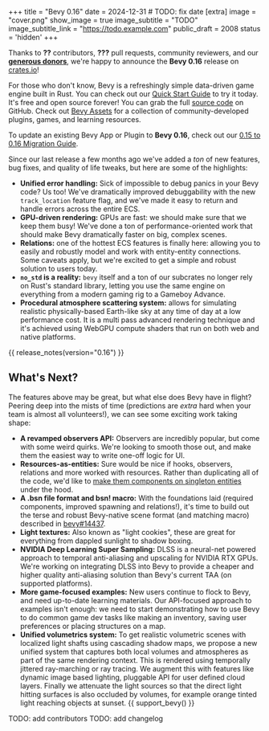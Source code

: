 +++
title = "Bevy 0.16"
date = 2024-12-31 # TODO: fix date
[extra]
image = "cover.png"
show_image = true
image_subtitle = "TODO"
image_subtitle_link = "https://todo.example.com"
public_draft = 2008
status = 'hidden'
+++

Thanks to **??** contributors, **???** pull requests, community reviewers, and our [**generous donors**](/donate), we're happy to announce the **Bevy 0.16** release on [crates.io](https://crates.io/crates/bevy)!

For those who don't know, Bevy is a refreshingly simple data-driven game engine built in Rust. You can check out our [Quick Start Guide](/learn/quick-start) to try it today. It's free and open source forever! You can grab the full [source code](https://github.com/bevyengine/bevy) on GitHub. Check out [Bevy Assets](https://bevyengine.org/assets) for a collection of community-developed plugins, games, and learning resources.

To update an existing Bevy App or Plugin to **Bevy 0.16**, check out our [0.15 to 0.16 Migration Guide](/learn/migration-guides/0-15-to-0-16/).

Since our last release a few months ago we've added a _ton_ of new features, bug fixes, and quality of life tweaks, but here are some of the highlights:

- **Unified error handling:** Sick of impossible to debug panics in your Bevy code? Us too! We've dramatically improved debuggability with the new `track_location` feature flag, and we've made it easy to return and handle errors across the entire ECS.
- **GPU-driven rendering:** GPUs are fast: we should make sure that we keep them busy! We've done a ton of performance-oriented work that should make Bevy dramatically faster on big, complex scenes.
- **Relations:** one of the hottest ECS features is finally here: allowing you to easily and robustly model and work with entity-entity connections. Some caveats apply, but we're excited to get a simple and robust solution to users today.
- **`no_std` is a reality:** `bevy` itself and a ton of our subcrates no longer rely on Rust's standard library, letting you use the same engine on everything from a modern gaming rig to a Gameboy Advance.
- **Procedural atmosphere scattering system:** allows for simulating realistic physically-based Earth-like sky at any time of day at a low performance cost. It is a multi pass advanced rendering technique and it's achieved using WebGPU compute shaders that run on both web and native platforms.
<!-- more -->

{{ release_notes(version="0.16") }}

## What's Next?

The features above may be great, but what else does Bevy have in flight?
Peering deep into the mists of time (predictions are _extra_ hard when your team is almost all volunteers!), we can see some exciting work taking shape:

- **A revamped observers API:** Observers are incredibly popular, but come with some weird quirks. We're looking to smooth those out, and make them the easiest way to write one-off logic for UI.
- **Resources-as-entities:** Sure would be nice if hooks, observers, relations and more worked with resources. Rather than duplicating all of the code, we'd like to [make them components on singleton entities](https://github.com/bevyengine/bevy/pull/17485) under the hood.
- **A .bsn file format and bsn! macro:** With the foundations laid (required components, improved spawning and relations!), it's time to build out the terse and robust Bevy-native scene format (and matching macro) described in [bevy#14437](https://github.com/bevyengine/bevy/discussions/14437).
- **Light textures:** Also known as "light cookies", these are great for everything from dappled sunlight to shadow boxing.
- **NVIDIA Deep Learning Super Sampling:** DLSS is a neural-net powered approach to temporal anti-aliasing and upscaling for NVIDIA RTX GPUs. We're working on integrating DLSS into Bevy to provide a cheaper and higher quality anti-aliasing solution than Bevy's current TAA (on supported platforms).
- **More game-focused examples:** New users continue to flock to Bevy, and need up-to-date learning materials. Our API-focused approach to examples isn't enough: we need to start demonstrating how to use Bevy to do common game dev tasks like making an inventory, saving user preferences or placing structures on a map.
- **Unified volumetrics system:** To get realistic volumetric scenes with localized light shafts using cascading shadow maps, we propose a new unified system that captures both local volumes and atmospheres as part of the same rendering context. This is rendered using temporally jittered ray-marching or ray tracing. We augment this with features like dynamic image based lighting, pluggable API for user defined cloud layers. Finally we attenuate the light sources so that the direct light hitting surfaces is also occluded by volumes, for example orange tinted light reaching objects at sunset. 
{{ support_bevy() }}

TODO: add  contributors
TODO: add changelog
